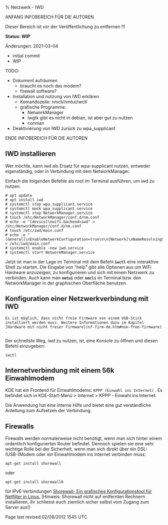 % Netzwerk - IWD

 ANFANG   INFOBEREICH FÜR DIE AUTOREN
 
 Dieser Bereich ist vor der Veröffentlichung zu entfernen !!!
 
 **Status: WIP**
 
 Änderungen: 2021-03-04
 + initial commit
 + WIP
 
 TODO:
 + Dokument aufräumen
    + braucht es noch das modem?
    + firewall software?
 + Installation und nutzung von IWD erklären
    + Komandozeile: nmcli/nmtui/iwctl
    + grafische Programme:
       + NetworkManager
       + iwgtk gibt es nicht in debian, ist aber gut zu nutzen
       + conman
 + Deaktivierung von IWD  zurück zu wpa_supplicant
 
ENDE   INFOBEREICH FÜR DIE AUTOREN
 
## IWD installieren

Wer möchte, kann iwd als Ersatz für wpa-supplicant nutzen, entweder eigenständig, oder in Verbindung mit dem NetworkManager. 

Einfach die folgenden Befehle als root im Terminal ausführen, um iwd zu nutzen:

~~~
# apt update
# apt install iwd
# systemctl stop wpa_supplicant.service
# systemctl mask wpa_supplicant.service
# systemctl stop NetworkManager.service
# touch /etc/NetworkManager/conf.d/nm.conf
# echo -e "[device]\nwifi.backend=iwd" > /etc/NetworkManager/conf.d/nm.conf
# touch /etc/iwd/main.conf
# echo -e "[General]\nEnableNetworkConfiguration=true\n\n[Network]\nNameResolvingService=systemd" > /etc/iwd/main.conf
# systemctl enable -now iwd.service
# systemctl start NetworkManager.service
~~~

Jetzt ist man in der Lage im Terminal mit dem Befehl **`iwctl`** eine interaktive Shell zu starten. Die Eingabe von "help" gibt alle Optionen aus um WiFi Hardware anzuzeigen, zu konfigurieren und sich mit einem Netzwerk zu verbinden. Auch kann man **`nmtui`** oder **`nmcli`** im Terminal bzw. den NetworkManager in der graphischen Oberfläche benutzen.
 

## Konfiguration einer Netzwerkverbindung mit IWD

`Es ist möglich, dass nicht freie Firmware von einem USB-Stick installiert werden muss. Weitere Informationen dazu im Kapitel [Hardware mit nicht freier Firmware](nf-firm-de.htm#non-free-firmware) .` 

Der schnellste Weg, iwd zu nutzen, ist, eine Konsole zu öffnen und diesen Befehl einzugeben:

~~~
iwctl
~~~

## Internetverbindung mit einem 56k Einwahlmodem

KDE hat ein Frontend für Einwahlmodems: `KPPP (Einwahl ins Internet)` . Es befindet sich in KDE-Start-Menü > Internet > KPPP - Einwahl ins Internet.

Die Anwendung hat eine interne Hilfe und bietet eine gut verständliche Anleitung zum Aufsetzen der Verbindung.

<div class="divider" id="firewalls"></div>

## Firewalls

Firewalls werden normalerweise nicht benötigt, wenn man sich hinter einem ordentlich konfigurierten Router befindet. Dennoch spielen sie eine sehr wichtige Rolle bei der Sicherheit, wenn man sich direkt über ein DSL-(USB-)Modem oder ein Einwahlmodem ins Internet verbinden muss:

~~~
apt-get install shorewall
~~~

oder

~~~
apt-get install shorewall6 
~~~

für IPv6 Verbindungen
[Shorewall- Ein grafisches Konfigurationstool für Netfilter in Linux.](http://www.shorewall.net/)  [Hinweis: Shorewall nicht auf entfernten Rechnern installieren, ihr schliesst euch ziemlich sicher selbst vom Zugang zum Server aus!] 

<div id="rev">Page last revised 02/08/2012 1545 UTC</div>
